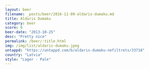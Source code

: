 ```yaml
---
layout: beer
filename: _posts/beer/2016-11-09-aldaris-dumaku.md
title: Aldaris Dumaku
category: beer
score: 6
beer-date: "2013-10-25"
desc: "Pretty nice"
permalink: /beer/:title.html
img: /img/list/aldaris-dumaku.jpeg
untappd: "https://untappd.com/b/aldaris-dumaku-nefiltrets/33718"
country: "Latvia"
style: "Lager - Pale"
---
```

